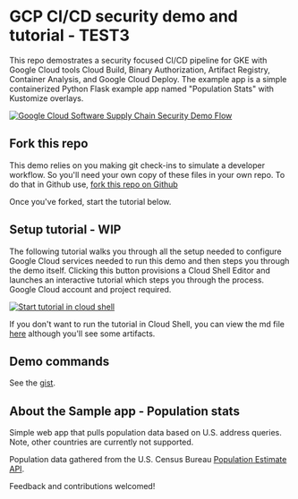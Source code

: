 # GCP CI/CD security demo and tutorial - TEST3

This repo demostrates a security focused CI/CD pipeline for GKE with Google Cloud tools Cloud Build, Binary Authorization, Artifact Registry, Container Analysis, and Google Cloud Deploy. The example app is a simple containerized Python Flask example app named "Population Stats" with Kustomize overlays.

[![Google Cloud Software Supply Chain Security Demo Flow](https://user-images.githubusercontent.com/76225123/170594159-cae11896-5ac1-473c-8d71-924a8d059155.png)](https://user-images.githubusercontent.com/76225123/170594159-cae11896-5ac1-473c-8d71-924a8d059155.png)

## Fork this repo
This demo relies on you making git check-ins to simulate a developer workflow. So you'll need your own copy of these files in your own repo.
To do that in Github use, [fork this repo on Github](https://github.com/vszal/gcp-secure-cicd/fork)

Once you've forked, start the tutorial below.

## Setup tutorial - WIP
The following tutorial walks you through all the setup needed to configure Google Cloud services needed to run this demo and then steps you through the demo itself. Clicking this button provisions a Cloud Shell Editor and launches an interactive tutorial which steps you through the process. Google Cloud account and project required.

[![Start tutorial in cloud shell](https://gstatic.com/cloudssh/images/open-btn.svg)](https://ssh.cloud.google.com/cloudshell/open?git_repo=https://github.com/vszal/gcp-secure-cicd&cloudshell_workspace=.&cloudshell_tutorial=tutorial.md)

If you don't want to run the tutorial in Cloud Shell, you can view the md file [here](https://github.com/vszal/gcp-secure-cicd/blob/main/tutorial.md) although you'll see some artifacts.

## Demo commands
See the [gist](https://gist.github.com/vszal/2bca4b844e70449022f153ed4dc87e41).

## About the Sample app - Population stats

Simple web app that pulls population data based on U.S. address queries. Note, other countries are currently not supported.

Population data gathered from the U.S. Census Bureau [Population Estimate API](https://www.census.gov/data/developers/data-sets/popest-popproj/popest.html). 

Feedback and contributions welcomed!
